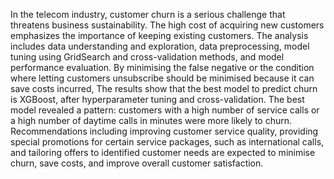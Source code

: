 In the telecom industry, customer churn is a serious challenge that threatens business sustainability. The high cost of acquiring new customers emphasizes the importance of keeping existing customers. The analysis includes data understanding and exploration, data preprocessing, model tuning using GridSearch and cross-validation methods, and model performance evaluation. By minimising the false negative or the condition where letting customers unsubscribe should be minimised because it can save costs incurred, The results show that the best model to predict churn is XGBoost, after hyperparameter tuning and cross-validation. The best model revealed a pattern: customers with a high number of service calls or a high number of daytime calls in minutes were more likely to churn. Recommendations including improving customer service quality, providing special promotions for certain service packages, such as international calls, and tailoring offers to identified customer needs are expected to minimise churn, save costs, and improve overall customer satisfaction.
